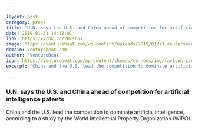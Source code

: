 ```yaml
---

layout: post
category: press
title: "U.N. says the U.S. and China ahead of competition for artificial intelligence patents"
date: 2019-01-31 14:12:01
link: https://vrhk.co/2BcsboJ
image: https://venturebeat.com/wp-content/uploads/2019/01/s3.reutersmedia.net_.jpg?w=1200&strip=all
domain: venturebeat.com
author: "VentureBeat"
icon: https://venturebeat.com/wp-content/themes/vb-news/img/favicon.ico
excerpt: "China and the U.S. lead the competition to dominate artificial intelligence, according to a study by the World Intellectual Property Organization (WIPO)."

---
```


### U.N. says the U.S. and China ahead of competition for artificial intelligence patents

China and the U.S. lead the competition to dominate artificial intelligence, according to a study by the World Intellectual Property Organization (WIPO).